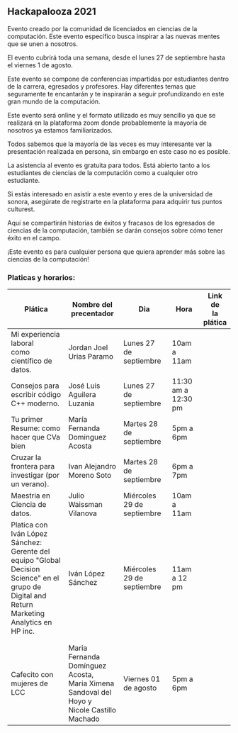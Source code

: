 ## Hackapalooza 2021

Evento creado por la comunidad de licenciados en ciencias de la computación. Este evento específico busca inspirar a las nuevas mentes que se unen a nosotros.

El evento cubrirá toda una semana, desde el lunes 27 de septiembre hasta el viernes 1 de agosto.

Este evento se compone de conferencias impartidas por estudiantes dentro de la carrera, egresados y profesores. Hay diferentes temas que seguramente te encantarán y te inspirarán a seguir profundizando en este gran mundo de la computación.

Este evento será online y el formato utilizado es muy sencillo ya que se realizará en la plataforma zoom donde probablemente la mayoría de nosotros ya estamos familiarizados.

Todos sabemos que la mayoría de las veces es muy interesante ver la presentación realizada en persona, sin embargo en este caso no es posible.

La asistencia al evento es gratuita para todos. Está abierto tanto a los estudiantes de ciencias de la computación como a cualquier otro estudiante.

Si estás interesado en asistir a este evento y eres de la universidad de sonora, asegúrate de registrarte en la plataforma para adquirir tus puntos culturest.

Aquí se compartirán historias de éxitos y fracasos de los egresados de ciencias de la computación, también se darán consejos sobre cómo tener éxito en el campo.

¡Este evento es para cualquier persona que quiera aprender más sobre las ciencias de la computación!

### Platicas y horarios:

| Plática                                                                                                                                              	| Nombre del<br>precentador                                                                       	| Dia                        	| Hora                	| Link de<br>la plática 	|
|------------------------------------------------------------------------------------------------------------------------------------------------------	|-------------------------------------------------------------------------------------------------	|----------------------------	|---------------------	|-----------------------	|
| Mi experiencia laboral<br>como científico de datos.                                                                                                  	| Jordan Joel Urias Paramo                                                                        	| Lunes 27 de septiembre     	| 10am a 11am         	|                       	|
| Consejos para escribir código C++ moderno.                                                                                                           	| José Luis Aguilera   Luzania                                                                    	| Lunes 27 de septiembre     	| 11:30 am a 12:30 pm 	|                       	|
| Tu primer Resume: como hacer que CVa bien                                                                                                            	| María Fernanda Dominguez Acosta                                                                 	| Martes 28 de septiembre    	| 5pm a 6pm           	|                       	|
| Cruzar la frontera para investigar (por un verano).                                                                                                  	| Ivan Alejandro Moreno Soto                                                                      	| Martes 28 de septiembre    	| 6pm a 7pm           	|                       	|
| Maestria en Ciencia de datos.                                                                                                                        	| Julio Waissman Vilanova                                                                         	| Miércoles 29 de septiembre 	| 10am a 11am         	|                       	|
| Platica con Iván López Sánchez:<br>Gerente del equipo "Global Decision Science" en el grupo de <br>Digital and Return Marketing Analytics en HP inc. 	| Iván López Sánchez                                                                              	| Miércoles 29 de septiembre 	| 11am a 12 pm        	|                       	|
|                                                                                                                                                      	|                                                                                                 	|                            	|                     	|                       	|
|                                                                                                                                                      	|                                                                                                 	|                            	|                     	|                       	|
| Cafecito con mujeres de LCC                                                                                                                          	| Maria Fernanda Domínguez Acosta,<br>Maria Ximena Sandoval del Hoyo y<br>Nicole Castillo Machado 	| Viernes 01 de agosto       	| 5pm a 6pm           	|                       	|

